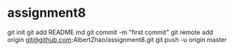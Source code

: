 # assignment8

git init
git add README.md
git commit -m "first commit"
git remote add origin git@github.com:AlbertZhao/assignment8.git
git push -u origin master
